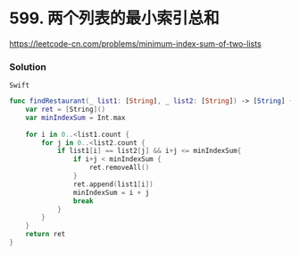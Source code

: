 # 599. 两个列表的最小索引总和

<https://leetcode-cn.com/problems/minimum-index-sum-of-two-lists>

### Solution

`Swift`

```swift
func findRestaurant(_ list1: [String], _ list2: [String]) -> [String] {
    var ret = [String]()
    var minIndexSum = Int.max
    
    for i in 0..<list1.count {
        for j in 0..<list2.count {
            if list1[i] == list2[j] && i+j <= minIndexSum{
                if i+j < minIndexSum {
                    ret.removeAll()
                }
                ret.append(list1[i])
                minIndexSum = i + j
                break
            }
        }
    }
    return ret
}

```